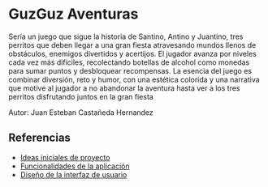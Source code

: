 # GuzGuz Aventuras

Sería un juego que sigue la historia de Santino, Antino y Juantino, tres perritos que deben llegar a una gran fiesta atravesando mundos llenos de obstáculos, enemigos divertidos y acertijos. El jugador avanza por niveles cada vez más difíciles, recolectando botellas de alcohol como monedas para sumar puntos y desbloquear recompensas. La esencia del juego es combinar diversión, reto y humor, con una estética colorida y una narrativa que motive al jugador a no abandonar la aventura hasta ver a los tres perritos disfrutando juntos en la gran fiesta 

Autor: Juan Esteban Castañeda Hernandez

## Referencias

- [Ideas iniciales de proyecto](docs/ideas.md)
- [Funcionalidades de la aplicación](docs/funcionalidades.md)
- [Diseño de la interfaz de usuario](docs/ui.md)
